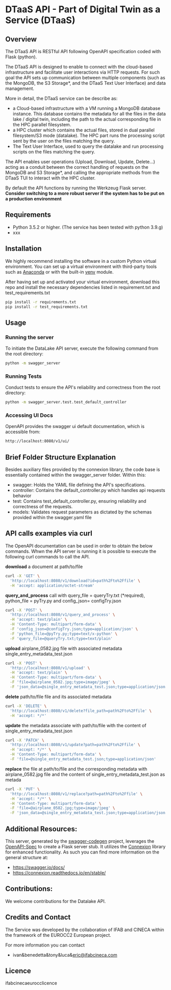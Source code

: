 # DTaaS API - Part of Digital Twin as a Service (DTaaS)

## Overview
The DTaaS API is RESTful API following OpenAPI specification coded with Flask (python). 

The DTaaS API is designed to enable to connect with the cloud-based infrastructure and facilitate user interactions via HTTP requests. For such goal the API sets up communication between multiple components (such as the MongoDB, the S3 Storage*, and the DTaaS Text User Interface) and data management.

More in detail, the DTaaS service can be describe as:

  - a Cloud-based infrastructure with a VM running a MongoDB database instance. This database contains the metadata for all the files in the data lake / digital twin, including the path to the actual corresponding file in the HPC parallel filesystem.
  - a HPC cluster which contains the actual files, stored in dual parallel filesystem/S3 mode (datalake). The HPC part runs the processing script sent by the user on the files matching the query.
  - The Text User Interface, used to query the datalake and run processing scripts on the files matching the query.

The API enables user operations (Upload, Download, Update, Delete...) acting as a conduit between the correct handling of requests on the MongoDB and S3 Storage*, and calling the appropriate methods from the DTaaS TUI to interact with the HPC cluster. 

By default the API functions by running the Werkzeug Flask server. **Consider switching to a more robust server if the system has to be put on a production environment** 


## Requirements
- Python 3.5.2 or higher. (The service has been tested with python 3.9.g)
- xxx

## Installation

We highly recommend installing the software in a custom Python virtual environment. You can set up a virtual environment with third-party tools such as [Anaconda](https://docs.anaconda.com/free/anaconda/install/index.html) or with the built-in [venv](https://docs.python.org/3/library/venv.html) module.

After having set up and activated your virtual environment, download this repo and install the necessary dependencies listed in requirement.txt and test_requirements.txt

  ```bash
pip install -r requirements.txt
pip install -r test_requirements.txt
  ```

## Usage

### Running the server 
To initiate the DataLake API server, execute the following command from the root directory: 
  ```bash
python -m swagger_server
  ```
### Running Tests
 
Conduct tests to ensure the API's reliability and correctness from the root directory:
  ```bash
python -m swagger_server.test.test_default_controller
  ```

### Accessing UI Docs
OpenAPI provides the swagger ui default documentation, which is accessible from: 
```bash
http://localhost:8080/v1/ui/
  ```

## Brief Folder Structure Explanation
Besides auxiliary files provided by the connexion library, the code base is essentially contained within the swagger_server folder. Within this: 

- swagger: Holds the YAML file defining the API's specifications.
- controller: Contains the default_controller.py which handles api requests behavior
- test: Contains test_default_controller.py, ensuring reliability and correctness of the requests.
- models: Validates request parameters as dictated by the schemas provided within the swagger.yaml file

## API calls examples via curl
The OpenAPI documentation can be used in order to obtain the below commands. Whwn the API server is running it is possible to execute the following curl commands to call the API. 

**download** a document at path/to/file
```bash
curl -X 'GET' \
  'http://localhost:8080/v1/download?id=path%2Fto%2Ffile' \
  -H 'accept: application/octet-stream'
  ```

**query_and_process** call with query_file = queryTry.txt (*required), python_file = pyTry.py and config_json= configTry.json
```bash
curl -X 'POST' \
  'http://localhost:8080/v1/query_and_process' \
  -H 'accept: text/plain' \
  -H 'Content-Type: multipart/form-data' \
  -F 'config_json=@configTry.json;type=application/json' \
  -F 'python_file=@pyTry.py;type=text/x-python' \
  -F 'query_file=@queryTry.txt;type=text/plain'
  ```

**upload** airplane_0582.jpg file with associated metadata single_entry_metadata_test.json
```bash
curl -X 'POST' \
  'http://localhost:8080/v1/upload' \
  -H 'accept: text/plain' \
  -H 'Content-Type: multipart/form-data' \
  -F 'file=@airplane_0582.jpg;type=image/jpeg' \
  -F 'json_data=@single_entry_metadata_test.json;type=application/json'
  ```

**delete** path/to/file file and its associated metadata
```bash
curl -X 'DELETE' \
  'http://localhost:8080/v1/delete?file_path=path%2Fto%2Ffile' \
  -H 'accept: */*'
  ```

**update** the metadata associate with path/to/file with the content of single_entry_metadata_test.json
```bash
curl -X 'PATCH' \
  'http://localhost:8080/v1/update?path=path%2Fto%2Ffile' \
  -H 'accept: */*' \
  -H 'Content-Type: multipart/form-data' \
  -F 'file=@single_entry_metadata_test.json;type=application/json'
```

**replace** the file at path/to/file and the corresponding metadata with airplane_0582.jpg file and the content of single_entry_metadata_test.json as metada
```bash
curl -X 'PUT' \
  'http://localhost:8080/v1/replace?path=path%2Fto%2Ffile' \
  -H 'accept: */*' \
  -H 'Content-Type: multipart/form-data' \
  -F 'file=@airplane_0582.jpg;type=image/jpeg' \
  -F 'json_data=@single_entry_metadata_test.json;type=application/json'
```


## Additional Resources:
This server, generated by the [swagger-codegen](https://github.com/swagger-api/swagger-codegen) project, leverages the [OpenAPI-Spec](https://github.com/swagger-api/swagger-core/wiki) to create a Flask server stub. It utilizes the [Connexion](https://github.com/zalando/connexion) library for enhanced functionality. As such you can find more information on the general structure at: 

- https://swagger.io/docs/
- https://connexion.readthedocs.io/en/stable/


## Contributions: 
We welcome contributions for the Datalake API.

## Credits and Contact
The Service was developed by the collaboration of IFAB and CINECA within the framework of the EUROCC2 European project.

For more information you can contact

- ivan&benedetta&tony&luca&eric@ifabcineca.com

## Licence
ifabcinecaeurocclicence




